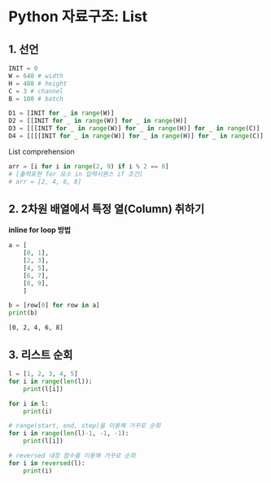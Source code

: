 # Python 자료구조: List
## 1. 선언
```python
INIT = 0
W = 640 # width
H = 480 # height
C = 3 # channel
B = 100 # batch

D1 = [INIT for _ in range(W)]
D2 = [[INIT for _ in range(W)] for _ in range(H)]
D3 = [[[INIT for _ in range(W)] for _ in range(H)] for _ in range(C)]
D4 = [[[[INIT for _ in range(W)] for _ in range(H)] for _ in range(C)] for _ in range(B)]
```
List comprehension
```python
arr = [i for i in range(2, 9) if i % 2 == 0]
# [출력표현 for 요소 in 입력시퀀스 if 조건]
# arr = [2, 4, 6, 8]
```

## 2. 2차원 배열에서 특정 열(Column) 취하기
**inline for loop 방법**
```python
a = [
    [0, 1],
    [2, 3],
    [4, 5],
    [6, 7],
    [8, 9],
    ]

b = [row[0] for row in a]
print(b)
```
```
[0, 2, 4, 6, 8]
```

## 3. 리스트 순회
```python
l = [1, 2, 3, 4, 5]
for i in range(len(l)):
    print(l[i])

for i in l:
    print(i)

# range(start, end, step)을 이용해 거꾸로 순회
for i in range(len(l)-1, -1, -1):
    print(l[i])

# reversed 내장 함수를 이용해 거꾸로 순회
for i in reversed(l):
    print(i)
```